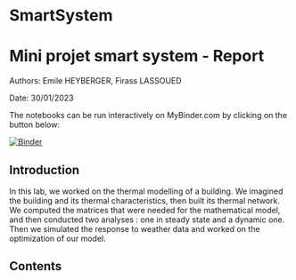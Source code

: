 # SmartSystem


# Mini projet smart system - Report

Authors: Emile HEYBERGER, Firass LASSOUED

Date: 30/01/2023

The notebooks can be run interactively on MyBinder.com by clicking on the button below:

[![Binder](https://mybinder.org/badge_logo.svg)](https://mybinder.org/v2/gh/heyberge/SmartSystem/HEAD)


## Introduction 

In this lab, we worked on the thermal modelling of a building. We imagined the building and its thermal characteristics, then built its thermal network. We computed the matrices that were needed for the mathematical model, and then conducted two analyses : one in steady state and a dynamic one. Then we simulated the response to weather data and worked on the optimization of our model. 


## Contents 
